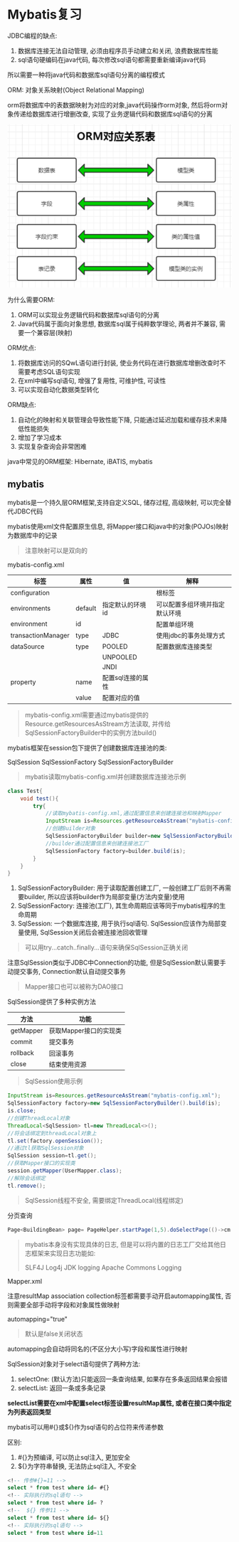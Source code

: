 # Mybatis复习

JDBC编程的缺点:

1. 数据库连接无法自动管理, 必须由程序员手动建立和关闭, 浪费数据库性能
2. sql语句硬编码在java代码, 每次修改sql语句都需要重新编译java代码

所以需要一种将java代码和数据库sql语句分离的编程模式

ORM: 对象关系映射(Object Relational Mapping)

orm将数据库中的表数据映射为对应的对象,java代码操作orm对象, 然后将orm对象传递给数据库进行增删改查, 实现了业务逻辑代码和数据库sql语句的分离

 ![image-20220609153319100](Mybatis复习.assets/image-20220609153319100.png)

为什么需要ORM:

1. ORM可以实现业务逻辑代码和数据库sql语句的分离
2. Java代码属于面向对象思想, 数据库sql属于纯粹数学理论, 两者并不兼容, 需要一个兼容层(映射)

ORM优点:

1. 将数据库访问的SQwL语句进行封装, 使业务代码在进行数据库增删改查时不需要考虑SQL语句实现
2. 在xml中编写sql语句, 增强了复用性, 可维护性, 可读性
3. 可以实现自动化数据类型转化

ORM缺点:

1. 自动化的映射和关联管理会导致性能下降, 只能通过延迟加载和缓存技术来降低性能损失
2. 增加了学习成本
3. 实现复杂查询会非常困难

java中常见的ORM框架: Hibernate, iBATIS, mybatis

## mybatis

mybatis是一个持久层ORM框架,支持自定义SQL, 储存过程, 高级映射, 可以完全替代JDBC代码

mybatis使用xml文件配置原生信息, 将Mapper接口和java中的对象(POJOs)映射为数据库中的记录

> 注意映射可以是双向的

mybatis-config.xml

| 标签               | 属性    | 值                | 解释                           |
| ------------------ | ------- | ----------------- | ------------------------------ |
| configuration      |         |                   | 根标签                         |
| environments       | default | 指定默认的环境id  | 可以配置多组环境并指定默认环境 |
| environment        | id      |                   | 配置单组环境                   |
| transactionManager | type    | JDBC              | 使用jdbc的事务处理方式         |
| dataSource         | type    | POOLED            | 配置数据库连接类型             |
|                    |         | UNPOOLED          |                                |
|                    |         | JNDI              |                                |
| property           | name    | 配置sql连接的属性 |                                |
|                    | value   | 配置对应的值      |                                |

> mybatis-config.xml需要通过mybatis提供的Resource.getResourcesAsStream方法读取, 并传给SqlSessionFactoryBuilder中的实例方法build()

mybatis框架在session包下提供了创建数据库连接池的类: 

SqlSession	SqlSessionFactory	SqlSessionFactoryBuilder

> mybatis读取mybatis-config.xml并创建数据库连接池示例

```java
class Test{
    void test(){
        try{
            //读取mybatis-config.xml,通过配置信息来创建连接池和映射Mapper
            InputStream is=Resources.getResourceAsStream("mybatis-config.xml");
            //创建Builder对象
            SqlSessionFactoryBuilder builder=new SqlSessionFactoryBuilder();
            //builder通过配置信息来创建连接池工厂
            SqlSessionFactory factory=builder.build(is);
        }
    }
}
```

1. SqlSessionFactoryBuilder: 用于读取配置创建工厂, 一般创建工厂后则不再需要builder, 所以应该将builder作为局部变量(方法内变量)使用
2. SqlSessionFactory: 连接池(工厂), 其生命周期应该等同于mybatis程序的生命周期
3. SqlSession: 一个数据库连接, 用于执行sql语句.   SqlSession应该作为局部变量使用, SqlSession关闭后会被连接池回收管理

> 可以用try...catch..finally...语句来确保SqlSession正确关闭

注意SqlSession类似于JDBC中Connection的功能, 但是SqlSession默认需要手动提交事务, Connection默认自动提交事务

> Mapper接口也可以被称为DAO接口

SqlSession提供了多种实例方法

| 方法      | 功能                   |
| --------- | ---------------------- |
| getMapper | 获取Mapper接口的实现类 |
| commit    | 提交事务               |
| rollback  | 回滚事务               |
| close     | 结束使用资源           |

> SqlSession使用示例

```java
InputStream is=Resources.getResourceAsStream("mybatis-config.xml");
SqlSessionFactory factory=new SqlSessionFactoryBuilder().build(is);
is.close;
//创建ThreadLocal对象
ThreadLocal<SqlSession> tl=new ThreadLocal<>();
//将会话绑定到threadLocal对象上
tl.set(factory.openSession());
//通过tl获取SqlSession对象
SqlSession session=tl.get();
//获取Mapper接口的实现类
session.getMapper(UserMapper.class);
//解除会话绑定
tl.remove();
```

>SqlSession线程不安全, 需要绑定ThreadLocal(线程绑定)

分页查询

```java
Page<BuildingBean> page= PageHelper.startPage(1,5).doSelectPage(()->cm.selectAllCarcharge());
```

> mybatis本身没有实现具体的日志, 但是可以将内置的日志工厂交给其他日志框架来实现日志功能如: 
>
> SLF4J	Log4j	JDK logging	Apache Commons Logging

Mapper.xml

注意resultMap	association	collection标签都需要手动开启automapping属性, 否则需要全部手动将字段和对象属性做映射

automapping="true"

> 默认是false关闭状态

automapping会自动将同名的(不区分大小写)字段和属性进行映射

SqlSession对象对于select语句提供了两种方法:

1. selectOne:	(默认方法)只能返回一条查询结果, 如果存在多条返回结果会报错
2. selectList:   返回一条或多条记录

**selectList需要在xml中配置select标签设置resultMap属性, 或者在接口类中指定为列表返回类型**

mybatis可以用#{}或${}作为sql语句的占位符来传递参数

区别:

1. #{}为预编译, 可以防止sql注入, 更加安全
2. ${}为字符串替换, 无法防止sql注入, 不安全

```sql
<!-- 传参#{}=11 -->
select * from test where id= #{}
<!-- 实际执行的sql语句 -->
select * from test where id= ?
<!--  ${} 传参11 -->
select * from test where id= ${}
<!-- 实际执行的sql语句 -->
select * from test where id=11
```

